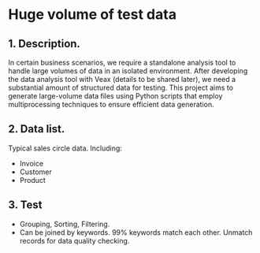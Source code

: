 # Huge volume of test data

## 1. Description.
In certain business scenarios, we require a standalone analysis tool to handle large volumes of data in an isolated environment. After developing the data analysis tool with Veax (details to be shared later), we need a substantial amount of structured data for testing. This project aims to generate large-volume data files using Python scripts that employ multiprocessing techniques to ensure efficient data generation.

## 2. Data list. 
Typical sales circle data. Including:

- Invoice
- Customer
- Product

## 3. Test

- Grouping, Sorting, Filtering.
- Can be joined by keywords.  99% keywords match each other.  Unmatch records for data quality checking. 
 
